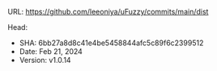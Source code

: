 URL:
https://github.com/leeoniya/uFuzzy/commits/main/dist

Head:

- SHA: 6bb27a8d8c41e4be5458844afc5c89f6c2399512
- Date: Feb 21, 2024
- Version: v1.0.14

